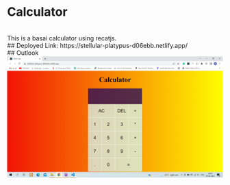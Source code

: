 # Calculator

<br/>
This is a basai calculator using recatjs.
<br/>
## Deployed Link: https://stellular-platypus-d06ebb.netlify.app/
<br/>
## Outlook
<br/>
<img src="https://github.com/naushadcom/Calculator/blob/main/Pic/Screenshot%20(1111).png"  />
